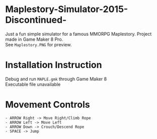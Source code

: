 # Maplestory-Simulator-2015-Discontinued-
Just a fun simple simulator for a famous MMORPG Maplestory. Project made in Game Maker 8 Pro.
<br />
See `Maplestory.PNG` for preview.

# Installation Instruction
Debug and run `MAPLE.gmk` through Game Maker 8
<br />
Executable file unavailable
# Movement Controls
```
- ARROW Right -> Move Right/Climb Rope
- ARROW Left -> Move Left
- ARROW Down -> Crouch/Descend Rope
- SPACE -> Jump
```
